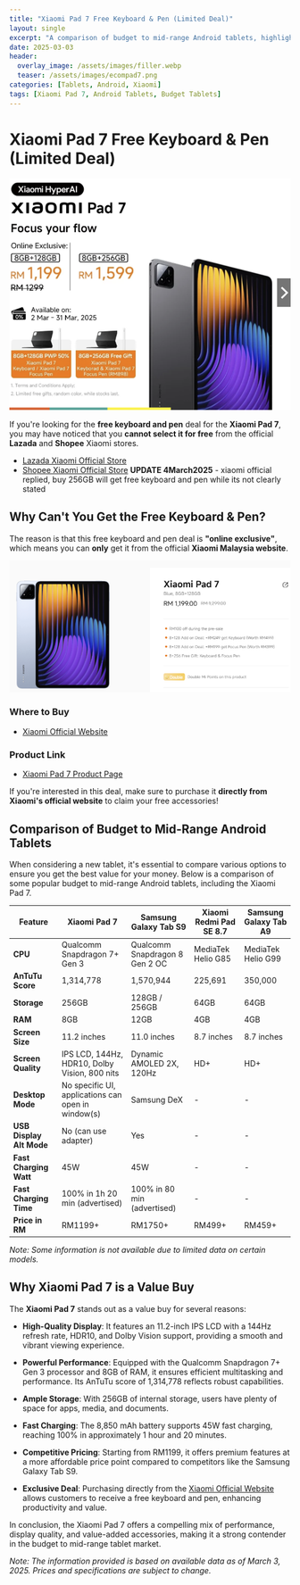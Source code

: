 ```yaml
---
title: "Xiaomi Pad 7 Free Keyboard & Pen (Limited Deal)"
layout: single
excerpt: "A comparison of budget to mid-range Android tablets, highlighting the Xiaomi Pad 7's value and its exclusive free keyboard & pen deal."
date: 2025-03-03
header:
  overlay_image: /assets/images/filler.webp
  teaser: /assets/images/ecompad7.png
categories: [Tablets, Android, Xiaomi]
tags: [Xiaomi Pad 7, Android Tablets, Budget Tablets]
---
```



# Xiaomi Pad 7 Free Keyboard & Pen (Limited Deal)

![ecom7](https://raw.githubusercontent.com/mattchoo2/mattchoo2.github.io/main/assets/images/ecompad7.png)

If you're looking for the **free keyboard and pen** deal for the **Xiaomi Pad 7**, you may have noticed that you **cannot select it for free** from the official **Lazada** and **Shopee** Xiaomi stores.

- [Lazada Xiaomi Official Store](https://s.lazada.com.my/s.LhBRN)
- [Shopee Xiaomi Official Store](https://shopee.com.my/product/698003580/27826446251)
  **UPDATE 4March2025** - xiaomi official replied, buy 256GB will get free keyboard and pen while its not clearly stated


## Why Can't You Get the Free Keyboard & Pen?

The reason is that this free keyboard and pen deal is **"online exclusive"**, which means you can **only** get it from the official **Xiaomi Malaysia website**.

![micom7](https://raw.githubusercontent.com/mattchoo2/mattchoo2.github.io/main/assets/images/micom7.png)

### Where to Buy

- [Xiaomi Official Website](https://www.mi.com/my/)

### Product Link

- [Xiaomi Pad 7 Product Page](https://www.mi.com/my/product/xiaomi-pad-7/?skupanel=1)



If you're interested in this deal, make sure to purchase it **directly from Xiaomi's official website** to claim your free accessories!

## Comparison of Budget to Mid-Range Android Tablets

When considering a new tablet, it's essential to compare various options to ensure you get the best value for your money. Below is a comparison of some popular budget to mid-range Android tablets, including the Xiaomi Pad 7.

| Feature                  | Xiaomi Pad 7                                       | Samsung Galaxy Tab S9          | Xiaomi Redmi Pad SE 8.7 | Samsung Galaxy Tab A9 |
| ------------------------ | -------------------------------------------------- | ------------------------------ | ----------------------- | --------------------- |
| **CPU**                  | Qualcomm Snapdragon 7+ Gen 3                       | Qualcomm Snapdragon 8 Gen 2 OC | MediaTek Helio G85      | MediaTek Helio G99    |
| **AnTuTu Score**         | 1,314,778                                          | 1,570,944                      | 225,691                 | 350,000               |
| **Storage**              | 256GB                                              | 128GB / 256GB                  | 64GB                    | 64GB                  |
| **RAM**                  | 8GB                                                | 12GB                           | 4GB                     | 4GB                   |
| **Screen Size**          | 11.2 inches                                        | 11.0 inches                    | 8.7 inches              | 8.7 inches            |
| **Screen Quality**       | IPS LCD, 144Hz, HDR10, Dolby Vision, 800 nits      | Dynamic AMOLED 2X, 120Hz       | HD+                     | HD+                   |
| **Desktop Mode**         | No specific UI, applications can open in window(s) | Samsung DeX                    | -                       | -                     |
| **USB Display Alt Mode** | No (can use adapter)                               | Yes                            | -                       | -                     |
| **Fast Charging Watt**   | 45W                                                | 45W                            | -                       | -                     |
| **Fast Charging Time**   | 100% in 1h 20 min (advertised)                     | 100% in 80 min (advertised)    | -                       | -                     |
| **Price in RM**          | RM1199+                                            | RM1750+                        | RM499+                  | RM459+                |

*Note: Some information is not available due to limited data on certain models.*

## Why Xiaomi Pad 7 is a Value Buy

The **Xiaomi Pad 7** stands out as a value buy for several reasons:

- **High-Quality Display**: It features an 11.2-inch IPS LCD with a 144Hz refresh rate, HDR10, and Dolby Vision support, providing a smooth and vibrant viewing experience.

- **Powerful Performance**: Equipped with the Qualcomm Snapdragon 7+ Gen 3 processor and 8GB of RAM, it ensures efficient multitasking and performance. Its AnTuTu score of 1,314,778 reflects robust capabilities.

- **Ample Storage**: With 256GB of internal storage, users have plenty of space for apps, media, and documents.

- **Fast Charging**: The 8,850 mAh battery supports 45W fast charging, reaching 100% in approximately 1 hour and 20 minutes.

- **Competitive Pricing**: Starting from RM1199, it offers premium features at a more affordable price point compared to competitors like the Samsung Galaxy Tab S9.

- **Exclusive Deal**: Purchasing directly from the [Xiaomi Official Website](https://www.mi.com/my/) allows customers to receive a free keyboard and pen, enhancing productivity and value.

In conclusion, the Xiaomi Pad 7 offers a compelling mix of performance, display quality, and value-added accessories, making it a strong contender in the budget to mid-range tablet market.

*Note: The information provided is based on available data as of March 3, 2025. Prices and specifications are subject to change.*
